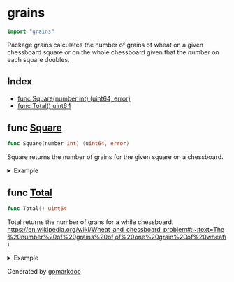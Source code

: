 <!-- Code generated by gomarkdoc. DO NOT EDIT -->

# grains

```go
import "grains"
```

Package grains calculates the number of grains of wheat on a given chessboard square or on the whole chessboard given that the number on each square doubles\.

## Index

- [func Square(number int) (uint64, error)](<#func-square>)
- [func Total() uint64](<#func-total>)


## func [Square](<https://github.com/vpayno/exercism-workspace/blob/main/go/grains/grains.go#L29>)

```go
func Square(number int) (uint64, error)
```

Square returns the number of grains for the given square on a chessboard\.

<details><summary>Example</summary>
<p>

```go
{
	fmt.Println(Square(0))
	fmt.Println(Square(1))
	fmt.Println(Square(2))
	fmt.Println(Square(64))

}
```

#### Output

```
0 [0] is not a valid square id on our chess board.
1 <nil>
2 <nil>
9223372036854775808 <nil>
```

</p>
</details>

## func [Total](<https://github.com/vpayno/exercism-workspace/blob/main/go/grains/grains.go#L41>)

```go
func Total() uint64
```

Total returns the number of grans for a while chessboard\. https://en.wikipedia.org/wiki/Wheat_and_chessboard_problem#:~:text=The%20number%20of%20grains%20of,of%20one%20grain%20of%20wheat\)\.

<details><summary>Example</summary>
<p>

```go
{
	fmt.Println(Total())

}
```

#### Output

```
18446744073709551615
```

</p>
</details>



Generated by [gomarkdoc](<https://github.com/princjef/gomarkdoc>)
